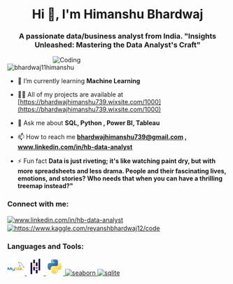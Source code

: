 

<h1 align="center">Hi 👋, I'm Himanshu Bhardwaj</h1>
<h3 align="center">A passionate data/business analyst from India. "Insights Unleashed: Mastering the Data Analyst's Craft"</h3>
<img align="right" alt="Coding" width="400" src="https://media.tenor.com/rePDfDWO3XoAAAAd/hacking.gif">


<p align="left"> <img src="https://komarev.com/ghpvc/?username=bhardwaj11himanshu&label=Profile%20views&color=0e75b6&style=flat" alt="bhardwaj11himanshu" /> </p>

- 🌱 I’m currently learning **Machine Learning**

- 👨‍💻 All of my projects are available at [https://bhardwajhimanshu739.wixsite.com/1000](https://bhardwajhimanshu739.wixsite.com/1000)

- 💬 Ask me about **SQL, Python , Power BI, Tableau**

- 📫 How to reach me **bhardwajhimanshu739@gmail.com , www.linkedin.com/in/hb-data-analyst**

- ⚡ Fun fact **Data is just riveting; it's like watching paint dry, but with more spreadsheets and less drama. People and their fascinating lives, emotions, and stories? Who needs that when you can have a thrilling treemap instead?"**

<h3 align="left">Connect with me:</h3>
<p align="left">
<a href="https://linkedin.com/in/www.linkedin.com/in/hb-data-analyst" target="blank"><img align="center" src="https://raw.githubusercontent.com/rahuldkjain/github-profile-readme-generator/master/src/images/icons/Social/linked-in-alt.svg" alt="www.linkedin.com/in/hb-data-analyst" height="30" width="40" /></a>
<a href="https://kaggle.com/https://www.kaggle.com/reyanshbhardwaj12/code" target="blank"><img align="center" src="https://raw.githubusercontent.com/rahuldkjain/github-profile-readme-generator/master/src/images/icons/Social/kaggle.svg" alt="https://www.kaggle.com/reyanshbhardwaj12/code" height="30" width="40" /></a>
</p>

<h3 align="left">Languages and Tools:</h3>
<p align="left"> <a href="https://www.mysql.com/" target="_blank" rel="noreferrer"> <img src="https://raw.githubusercontent.com/devicons/devicon/master/icons/mysql/mysql-original-wordmark.svg" alt="mysql" width="40" height="40"/> </a> <a href="https://pandas.pydata.org/" target="_blank" rel="noreferrer"> <img src="https://raw.githubusercontent.com/devicons/devicon/2ae2a900d2f041da66e950e4d48052658d850630/icons/pandas/pandas-original.svg" alt="pandas" width="40" height="40"/> </a> <a href="https://www.python.org" target="_blank" rel="noreferrer"> <img src="https://raw.githubusercontent.com/devicons/devicon/master/icons/python/python-original.svg" alt="python" width="40" height="40"/> </a> <a href="https://seaborn.pydata.org/" target="_blank" rel="noreferrer"> <img src="https://seaborn.pydata.org/_images/logo-mark-lightbg.svg" alt="seaborn" width="40" height="40"/> </a> <a href="https://www.sqlite.org/" target="_blank" rel="noreferrer"> <img src="https://www.vectorlogo.zone/logos/sqlite/sqlite-icon.svg" alt="sqlite" width="40" height="40"/> </a> </p>

